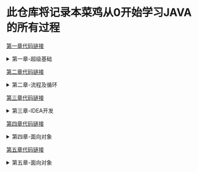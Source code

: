# 此仓库将记录本菜鸡从0开始学习JAVA的所有过程

[第一章代码链接](https://github.com/Yujunliu95/RE0_JAVA/tree/master/1.0-2.0)
<details>
<summary>第一章-超级基础</summary>

## 1.1 Helloworld
    1. 关键字: public, static void, class
    2. 标识符不能数字开头，不能是关键字
    
## 1.2 常量
    1. 字符串常量：用双引号。"123" = 字符串123
    2. 整数常量： 直接写上数字（无小数点）
    3. 浮点数常量： 有小数点
    4. 字符常量：单引号'A','9', '中文'。
    5. Boolean常量：T/F
    6. NULL
    
## 1.2.1 数据类型
    1. 整数：byte short int long
    2. 浮点：float(4字节) double（8字节）
    3. 字符: char
    4. boolean（t/f）
    
 ## 1.2.2 引用数据类型
    1. 字符串，数组，类，借口，Lambda
    2. 小数默认double类型，整数默认int类型

## 1.3 变量
    1. 数据类型 变量名称； // 创建一个变量
    2. 变量名称 = 数据值； // 赋值
    3. 数据类型 变量名称 = 数据值

## 1.4 注意事项
    1. 多个变量名不能重复
    2. float跟long类型，后缀不能丢
    3. byte或者short，要在范围内
    4. 要进行赋值才能用
    5. 不能超出{}的作用域
    6.不推荐1行创建多个变量

## 1.5 数据类型转换(Demo02_datatype)
    1. 类型不一样就会转换
    2. 自动类型转换
        1. 代码不需要处理
        2. 规则: 数据范围从小到大，例 long num1 = 100；
        int ----> long
    3. 强制类型转换
        1.代码要格式处理
        2.格式：范围小的类型（int） = (范围小的类型）原本大范围的数据
        3.可能造成数据损失、溢出
        4. char类型进行数学运算，字符会按照规则翻译成数字
        例：byte/short/char 运算会被提升成int类型，然后再计算。
        int num2 = (int) 6000000000L;
        5.Boolean不能转换

## 1.5.1 ASCII编码表 (Demo03)
    1. 48 --> 0
    2. 65 --> A
    3. 97 --> a

## 1.6 运算符
    1. + - * / 四则运算
    2. ++   -- 
    3. 除法：对于整数表达式。整数/整数 不看余数
    4. 取余数：%
    
## 1.6.1 加号‘+’用法 （demo05plus）
    1. 对于数值就是加法
    2. 对于字符char，char会被提升成int，再进行计算
    3. 对于String（首字母大写，不是关键字）来说，+代表字符串
    的链接操作
    4. String + int ---> String

## 1.6.2 自增/自减
    1. 让一个变量涨一个数字/降一个数字, 例子num++
    2. 单独使用： 前++和后++没有区别
    3. 混合使用，有【重大区别】
        A. 如果前++，变量马上+1，以结果进行使用 【先加后用】
        B. 如果是后++，首先使用变量的值，再+1   【先用后加】
    4. 只有变量才能使用自增、自减运算符。

## 1.6.3 符合运算符 (demo07)
    1. +=    a += 1 相当于 a = a + 1
    2. -=    b -= 4 相当于 b = b - 4
    3. *=    c = c * 
    4. /=    d = d / 6
    5. %=    e = e % 7
    注意：只限变量，常量不行
    包含一个强制类型转换
    
## 1.6.4 比较运算符
    1.太简单的就不写了

## 1.6.5 逻辑运算符 (demo09logic)
    1. 与（并且）&&
    2. 或 (或者）||
    3. 取反 ！

## 1.6.6 三元运算符（demo10operator）
    1.一元: 只需要一个数据就可以进行操作，例 ！、++、--
    2.二元： 需要两个数据才可以操作 例如： +, = 
    3.三元：需要3个数据
    格式：
    数据类型 变量名称 = 条件判断 ？ 表达式A:表达式B
    
    流程：
    首先判断条件是否成立：
    如果成立为true，那么将表达式A的值赋值给左侧的变量
    如果不成立为false，那么将表达式B的值赋值给左边变量
    二者选一

## 1.7 方法入门（demo11method）
    1. 定义方法格式: 
    public static void 方法名称() {
        方法体
    }
    注意事项：
    1. 方法定义先后顺序无所谓
    2. 方法定义不能产生嵌套包含关系
    3. 方法定义好，不会执行，如果要执行，一定要调用
    
## 1.7.1 方法的调用
    格式：方法名称（）；
    跟python的def（）感觉一样
    
## 1.8 Jshell
    跟python ide差不多

## 1.8.1 编译器优化（demo12notice）
    int--->byte 不是自动类型转换
    1.右侧没有超过左侧范围，编译器强转
    2.右侧超过范围，报错
    int ----> char, 没有超过范围
    编译器将会自动补上一个隐含的（char）
    
    short result = 5 + 8 // 等号右边都是常量
    右侧常量只要不超过左侧范围，就叫‘编译器的常量优化’
    
    
    
</details>

[第二章代码链接](https://github.com/Yujunliu95/RE0_JAVA/tree/master/2.0-3.0)

<details>
<summary>第二章-流程及循环</summary>

## 2.1 顺序结构 - if (Demo03)
    1.单if
    2.标准 if - else
    3.扩展 if - else
    
## 2.2 if 替换三元运算符 （demo04）

## 2.3 选择结构-switch（关键字）
    1.标准switch（demo05）
    2.特殊switch（demo06）
    注意事项：
    1. 多个case后面的数值不可以重复。
    2. 小括号只能是基本数据类型：byte/short/char/int
    或者应用数据类型: String字符串/enum
    
    3. “匹配哪一个case，就从哪一个位置向下执行（直到遇到break）。"

## 2.4 For循环 (demo07)
    循环结构的4部分：
    1. 初始化语句，开始执行，只做一次。
    2. 条件判断，成立则继续，不成立则退出。
    3. 循环体，重复要做的事情内容，若干行。
    4. 步进语句：每次循环之后要进行的扫尾工作，每次循环结束都要执行一次

    for (初始化表达式 1 ，boolean表达2 ，步进表达4 ）{
            循环体3
        } 
    顺序1234 -> 234> 234> 234..到2不满足为止


## 2.4.1 while循环（demo08）
    1.标准格式
    while(条件判断）{
    循环体
    }
    
    2. 扩展格式
    初始化语句 1 ;
    while (条件判断2 ) {
        循环体3 ;
        步进语句4 ;
    }
    顺序1234.
    
## 2.4.2 do-while循环 (demo09)
    1. 标准格式:
    do {
        循环体
    } while(条件判断);

    2. 扩展格式:
    初始化表达
        do{
        循环体
        步进表达式
        }   while(Boolean表达式);

## 练习，求1-100的偶数和 （practice1）
    1.判断偶数 num % 2 == 0

## 2.5 三种循环的区别
    1. 如果条件判断从来没有满足过，那么for循环和while会执行0次，
    但是do-while会至少执行一次。
    2. for循环的变量在小括号顶一，只有循环内部才能用;
    而其余两个变量提前定义，可以往后再使用。

## 2.5.1 循环控制
    Break用法：
    1. switch语句中，或者循环语句中打断循环。
    2. 循环语句中，一旦执行，，打断循环。
    建议：
    次数确定用for，不确定用while
    
    Continue用法:
    一旦执行，跳过当次循环，马上开始下一循环。（demo10）

## 2.5.2 死循环 (demo11)
    标准格式:
    while (true) {
    循环体
    }
    __
## 2.5.3 嵌套循环 (demo12)
    格式:
    for(初始化；循环条件；步进）{
        for(初始化；循环条件；步进) {
        执行语句;
        }
    }

</details>

[第三章代码链接](https://github.com/Yujunliu95/RE0_JAVA/tree/master/src)

<details>
<summary>第三章-IDEA开发</summary>

## Demo01:打印矩形
    定义格式:
    public static void 方法名称() {
    方法体 
    }
    
    注意：定义顺序无所谓，定义必须挨着；
    
##  Demo02:方法定义
    格式:
    修饰符 返回值类型 方法名称 (参数类型 参数名,....){
    方法体
    return 返回值;
    }
    
    修饰符: public static
    返回值类型: 最终产生的数据结果是什么类型
    方法名称: 方法的名字，规则和变量一样，小驼峰
    参数类型: 进入方法的数据是什么类型
    参数名称: 进入方法的数据对应的变量名称
    ps: 参数如果有多个，使用逗号进行分隔
    方法体: 若干行代码
    return: 1.停止当前方法，将后面的返回值还给调用数
    返回值: 方法执行后最终产生的结果
    
    return后面的返回值，必须和方法名称前面的"返回值类型" 对应
    
##  Demo02: 方法的调用/流程
    1. 单独调用：方法名称（参数）
    2. 打印调用: System.out.println
    3. 赋值调用

## Demo03: 方法参数
    有参数： 小括号中有内容，当一个方法需要数据条件才
    能完成任务的时候；
    无参数： 小括号留空
    
## Demo04: 对比有无返回值
   注意: 对于有返回值可以使用单独调用、打印、或者赋值
   对于无返回值，只能使用单独调用
   
## 练习题 Practice01- 比较两个数字
    三要素：
    返回值类型：boolean
    方法名称： isSame
    参数列表： int a, int b
## 练习题 Practice02: 1-100所有和

## 练习题 Practice03: 打印指定次数的helloworld
    返回值类型：打印操作
    方法名称：printCount
    参数列表：打印次数int
    
## 练习总结：
    1. 方法应该定义在类当中，但是不能在方法当中再定义类
    2. 方法定义前后顺序无所谓
    3. 方法定义后不会执行
    4. 如果方法有返回值，那么必须写上 return 返回值
    5. void没有返回值，不能写return后面的返回值，只能return自己
    6. 一个方法可以多个return，但是要保证只有一个会被执行到。
    
## Demo05 方法重载（overload）
    1.多个方法的名称一样，但是参数列表不一样。
    相关：
    参数多类型数据不同，
    参数类型不同，
    参数的个数不同。
    无关：
    1. 与参数的名称无关
    2. 与方法的返回值类型无关
    
## Practice 04 重载练习题1 - 
    判断2数据是否一样，比如2个byte，short，int，long
    
## Practice 05 判断题：
    1. public static void open() {} - 正确重载
    2. public static void open(int a) {} - 正确
    3. static void open (int a, int b) {} - 与第八行冲突
    4. public static void open (double a, int b) {} -正确
    5. public static void open (int a, double b) {} - 与第六冲突   
    6. public void open (int i, double d) {} - 与第五行冲突
    7. public static void OPEN() {} -代码正确，但不是有效重载
    8. public static void open (int i, int j) {} - 与第三行冲突 
    
    
## Practice 06 模拟println方法
    调用输出语句，println进行了多种数据类型的重载
    
## Demo05 数组的概念 Array
    数组：可以保存多个数据，是一种容器。
    特点：
    1. 数组是一种引用类型
    2. 数组当中多个数据，类型必须统一
    3. 数组长度在运行期间，不可改变
    
    初始化方式：
    1.动态初始化 （指定长度）
    2.静态初始化 （指定内容）
    
    动态初始化格式: 数据类型[] 数组名称 = new 数据类型[数组长度];
    静态初始化格式: 数据类型[] 数组名称 = new 数据类型[]  {元素1，元素2，...};

    省略静态格式: 数据类型[] 数组名称 = {元素1，元素2，...};
    
    注意事项：
    1.静态初始化没有直接指定长度，但是会自动推算出长度
    2.静态/动态初始化的标准格式，可以拆分成2个步骤：
    数据类型[] 数组名称；
    数组名称 = new 数据类型[数组长度];

## Demo06 访问数组
    1. 直接打印得到内存地址hash值：I@ 50cbc42f 
    I代表int 后面为16进制
    访问格式：数组名称[intex值] （跟python一样）
 
## Demo07 访问数组-continue
    动态初始化元素默认值：
    整数: 0
    浮点: 0.0
    字符: \u0000
    boolean: false
    引用类型: null 
    静态初始化也有默认值，但程序会马上将默认值替换
    
## Java中内存划分
    1.栈(stack): 存放的是方法中的局部变量，方法运行一定在栈中运行
    局部变量: 方法的参数，或者是方法{}内部的变量
    作用域: 一旦超出作用域，立刻从栈内存当中消失

    2.堆(Heap): new出来的都在堆当中
    地址值: 16进制
    堆内存里面的数据都有默认值，规则上面讲了。

    3.方法区(Method Area): 存储.class相关信息，包含方法的信息。
    
    4.本地方法栈( Native method stack): 与操作系统相关
    5.寄存器（PC Register):与CPU相关
    
## Demo08 一个数组的内存图
   [![JngQKJ.png](https://s1.ax1x.com/2020/04/18/JngQKJ.png)](https://imgchr.com/i/JngQKJ)

## 两个数组的内存图
   [![Jnglr9.png](https://s1.ax1x.com/2020/04/18/Jnglr9.png)](https://imgchr.com/i/Jnglr9)

## Demo09 两个引用指向同一个
    int[] arrayB = arrayA
    将arrayA的地址赋值给arrayB
   [![Jngu2F.png](https://s1.ax1x.com/2020/04/18/Jngu2F.png)](https://imgchr.com/i/Jngu2F)
   
## Demo10 常见问题
    1. 数组索引越界异常
    2. 空指针异常
    
## 获取数组长度： 数组名称.length
   ![Jngu2F.png](https://s1.ax1x.com/2020/04/18/Jngu2F.png)
   
## Practice07 - 遍历数组

## Practice08 - 求出数组最值

## Practice09 - 数组元素反转 
    不创建新的array，对称位置元素交换
    [1,2,3,4] ---> [4,3,2,1]
    
## Demo11 - 数组作为方法的参数
    数组可以作为方法参数
    调用的时候，向方法括号传递参数，传递进去的是地址值
    
## Demo12 - 数组作为方法的返回 return
    任何数组作为方法的参数，传递进去的是数组的地址值。
    数组作为方法的返回值，返回的也是数组的地址值。



    
</details>

[第四章代码链接](https://github.com/Yujunliu95/RE0_JAVA/tree/master/src/chapter04)

<details>
<summary>第四章-面向对象</summary>

## Object01 面向对象，面向过程
    面向过程：需要实现功能的时候，每一个细节都要处理
    面向对象：需要实现功能的时候，不关心具体步骤
    面向对象举例： 封装，继承，多态
    
## 类和对象
    类： 一个事物的属性和行为，是对象的模板（抽象）
    对象：对象是类的一个实例 （具体）

## Student 类的定义
    public class Student.
    定义类（属性）：姓名，年龄。  行为（成员方法）：吃饭睡觉学习
    成员变量: String name   int age
    成员方法: public void eat() {} 吃饭 。 没有static关键字
    注意：
    1.成员变量在main外，class当中
    2.没有static关键字
    
## Object02 对象的创建以及引用
    通常类不能直接使用，根据类创建对象才能使用
    1. 调包： 
    import 包名称.类名称
    对于和当前类属于同一个包，可以省略
    2. 创建:
    类名称 对象名 = new 类名称()
    studnet stu = new student();  
    3. 使用:
    使用成员变量: 对象名.成员变量名
    使用成员方法: 对象名.成员方法名(参数）
    (也就是，想用谁就点谁)

## Phone 手机类练习-一个对象的内存图 PracticePhone

[![JGLCNj.png](https://s1.ax1x.com/2020/04/21/JGLCNj.png)](https://imgchr.com/i/JGLCNj)\

## 两个引用指向同一个对象-内存图 PracticePhone

[![Ja41bD.png](https://s1.ax1x.com/2020/04/23/Ja41bD.png)](https://imgchr.com/i/Ja41bD)


## 使用对象类型作为方法的参 Object03
[![JaImX6.png](https://s1.ax1x.com/2020/04/23/JaImX6.png)](https://imgchr.com/i/JaImX6)


## 使用对象类型作为方法的返回值 Object04
[![JaohsP.png](https://s1.ax1x.com/2020/04/23/JaohsP.png)](https://imgchr.com/i/JaohsP)

## 成员变量和局部变量的区别 object05
    1.定义的位置不一样
    局部变量: 在方法的内部.
    成员变量: 在方法的外部，直接写在类当中
    
    2.作用范围不一样
    局部变量: 只有方法当中才可以使用，出了方法就不能用
    成员变量: 整个类都可以通用

    3.默认值不一样
    局部变量: 没有默认值，需要赋值
    成员变量: 有默认值
    
    4.内存位置也不一样
    局部变量: 位于栈内存
    成员变量：位于堆内存
    
    5. 生命周期不一样
    局部变量：方法进栈诞生，出栈小时
    成员变量：创建时诞生，垃圾回收时消失（无法控制）
    
    
## 三大特征之一-------封装性 object06
    1. 方法是一种封装
    2. 关键字private也是一种封装
    
## Private关键字的作用及使用 Person
    用private进行变量修饰与限制
    一旦使用private，本类当中可以随意访问，如果超出范围，则不能访问
    间接访问：get/set方法
    
## Private练习 Student
    boolean --------> setMale, isMale 

## This关键字的作用
    方法局部变量跟成员变量重名，优先使用局部变量
    如果需要访问成员变量，用this
    通过谁调用的方法，谁就是this
    
## 构造方法
    通过new创建对象时，就是在调用构造方法
    格式：
    public 类名称(参数类型 参数名称) {
    方法体
    }
    
    注意: 1.构造方法名称必须和所在类名称完全一样
          2.不要写返回值类型和void
          3.不能return一个具体的值
          4.如果没有编写任何构造方法，那么编译器会送一个构造方法，没有参数、方法体
          5.构造方法可以重载，参数名称相同，参数列表不同, 例: public Student(), public Studnet(String name)
          
          
          
## 练习-定义一个标准的类 chapter-04.practice
    满足下列4个组成部分
    1.所有成员变量都使用private关键字修饰
    2.为每一个成员变量编写一对Getter/Setter方法
    3.编写一个无参数构造方法
    4.编写一个全参数构造方法



</details>






[第五章代码链接](https://github.com/Yujunliu95/RE0_JAVA/tree/master/src/API)

<details>
<summary>第五章-面向对象</summary>

## API概述
    Application Programming Interface


















</details>